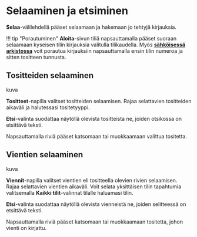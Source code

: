 # Selaaminen ja etsiminen

**Selaa**-välilehdellä pääset selaamaan ja hakemaan jo tehtyjä kirjauksia.

!!! tip "Porautuminen"
    **Aloita**-sivun tiliä napsauttamalla pääset suoraan selaamaan kyseisen tilin
    kirjauksia valitulla tilikaudella.
    Myös [**sähköisessä arkistossa**](arkisto) voit porautua kirjauksiin napsauttamalla
    ensin tilin numeroa ja sitten tositteen tunnusta.

## Tositteiden selaaminen

kuva

**Tositteet**-napilla valitset tositteiden selaamisen. Rajaa selattavien tositteiden
aikaväli ja halutessasi tositetyyppi.

**Etsi**-valinta suodattaa näytöllä olevista tositteista ne, joiden otsikossa on etsittävä teksti.

Napsauttamalla riviä pääset katsomaan tai muokkaamaan valittua tositetta.

## Vientien selaaminen

kuva

**Viennit**-napilla valitset vientien eli tositteella olevien rivien selaamisen.
Rajaa selattavien vientien aikaväli. Voit selata yksittäisen tilin tapahtumia
valitsemalla **Kaikki tilit**-valinnat tilalle haluamasi tilin.

**Etsi**-valinta suodattaa näytöllä olevista vienneistä ne, joiden selitteessä on
etsittävä teksti.

Napsauttamalla riviä pääset katsomaan tai muokkaamaan tositetta, johon vienti on
kirjattu.
